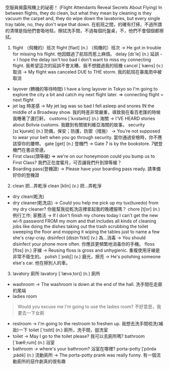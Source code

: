 空服員揭露飛機上的祕密！ (Flight Attendants Reveal Secrets About Flying)
In between flights, they do clean, but what they mean by cleaning is they vacuum the carpet and, they do wipe down the lavatories, but every single tray table, no, they don't wipe that down.
在航班之間，的確有打掃，不過所謂的清理是指他們會吸地毯，擦拭洗手間，不過每個托盤桌，不，他們不會個個都擦拭。

1. flight  （飛機的）班次
flight  [flaɪt]  (n.)  （飛機的）班次
-> He got in trouble for missing his flight.
他因錯過了航班而惹上麻煩。
delay  [dɪˋle]  (n.)  延誤
-> I hope the delay isn't too bad I don't want to miss my connecting flight.
我希望這次的延誤不會太糟，我不想錯過我的班機
cancel  [ˋkæns]  (v.)  取消
-> My flight was canceled DUE to THE storm.
我的航班在暴風雨中被取消
* layover (轉機的等待時間)
I have a long layover in Tokyo so I'm going to explore the city a bit and catch my next flight later.
=> connecting flight = next flight
* jet lag 時差感
-> My jet lag was so bad I fell asleep and snores IN the middle of a Broadway show.
我的時差非常嚴重，導致我在看百老匯的時候我睡著了還打鼾。
customs  [ˋkʌstəmz]  (n.)  海關
-> I'VE HEARD stories about Bolivia customs.
我聽到有關玻利維亞海關的故事。
security  [sɪˋkjʊrətɪ]  (n.)  防備，保安；防護，防禦（措施）
-> You're not supposed to wear your belt when you go through security.
當你通過安檢時，你不應該穿你的腰帶。
gate  [get]  (n.)  登機門
-> Gate 7 is by the bookstore.
7號登機門在書店旁邊。
* First class(頭等艙)
=> we're on our honeymoon could you bump us to First Class?
我們正在度蜜月，可否讓我們升到頭等艙？
* Boarding pass(登機證)
-> Please have your boarding pass ready.
請準備好你的登機證

2. clean  把…弄乾淨
clean  [klin]  (v.)  把…弄乾淨
* dry clean(乾洗)
* dry cleaner(乾洗店)
-> Could you help me pick up my tux(tuxedo) from my dry cleaner?
你能幫我從乾洗店裡拿起我的晚禮服嗎？
chore  [tʃor]  (n.)  例行工作; 家務活
-> If I don't finish my chores today I can't get the new wi-fi password FROM my mom and that includes all kinds of cleaning jobs like doing the dishes taking out the trash scrubbing the toilet sweeping the floor and mopping it wiping the tables just to name a few she's cray-cray.
disinfect  [dɪsɪnˋfɛkt]  (v.)  為…消毒
-> You should disinfect your phone more often.
你應該更頻繁地消毒你的手機。
floss  [flɔs]  (n.)  牙線
-> Reusing floss is gross and unhygienic.
重複使用牙線是非常不衛生的。
polish  [ˋpɑlɪʃ]  (v.)  磨光，擦亮
-> He's polishing someone else's car.
他在擦別人的車。

3. lavatory  廁所
lavatory  [ˋlævə͵torɪ]  (n.)  廁所
* washroom
-> The washroom is down at the end of the hall.
洗手間在走廊的尾端
* ladies room
> Would you excuse me I'm going to use the ladies room?
不好意思，我要去一下女廁
* restroom
-> I'm going to the restroom to freshen up.
我想去洗手間梳洗(補妝)一下
toilet  [ˋtɔɪlɪt]  (n.)  廁所，洗手間，盥洗室
* toilet
-> May I go to the toilet please?
我可以去廁所嗎?
bathroom  [ˋbæθ͵rum]  (n.)  浴室
* bathroom
-> where's your bathroom?
浴室在哪裡?
porta-potty  [ˈpôrdə ˌpädē]  (n.)  流動廁所
-> The porta-potty prank was really funny.
有一個流動廁所的惡作劇真的很有趣



